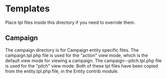 Templates
=========

Place tpl files inside this directory if you need to override them.


Campaign
--------

The campaign directory is for Campaign entity specific files.  The campaign.tpl.php file 
is used for the "action" view mode, which is the default view mode for viewing a campaign.
The campaign--pitch.tpl.php file is used for the "pitch" view mode.  Both of these tpl files
have been copied from the entity.tpl.php file, in the Entity contrib module. 